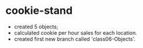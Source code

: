 # cookie-stand

+ created 5 objects; 
+ calculated cookie per hour sales for each location.
+ created first new branch called 'class06-Objects'.